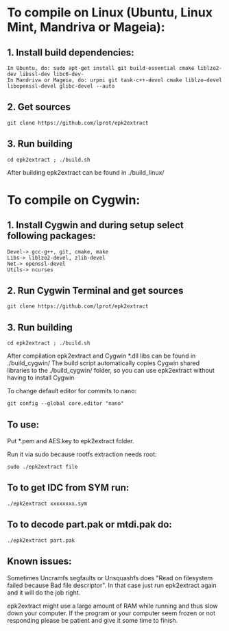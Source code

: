 To compile on Linux (Ubuntu, Linux Mint, Mandriva or Mageia):
===========================================

## 1. Install build dependencies:

    In Ubuntu, do: sudo apt-get install git build-essential cmake liblzo2-dev libssl-dev libc6-dev-
    In Mandriva or Mageia, do: urpmi git task-c++-devel cmake liblzo-devel libopenssl-devel glibc-devel --auto

## 2. Get sources

    git clone https://github.com/lprot/epk2extract

## 3. Run building

    cd epk2extract ; ./build.sh

After building epk2extract can be found in ./build_linux/ 


To compile on Cygwin:
=====================

## 1. Install Cygwin and during setup select following packages:

    Devel-> gcc-g++, git, cmake, make
    Libs-> liblzo2-devel, zlib-devel
    Net-> openssl-devel
    Utils-> ncurses

## 2. Run Cygwin Terminal and get sources

    git clone https://github.com/lprot/epk2extract

## 3. Run building

    cd epk2extract ; ./build.sh

After compilation epk2extract and Cygwin *.dll libs can be found in ./build_cygwin/
The build script automatically copies Cygwin shared libraries to the ./build_cygwin/  folder, so you can use epk2extract without having to install Cygwin

To change default editor for commits to nano:
	
	git config --global core.editor "nano"

## To use:

Put *.pem and AES.key to epk2extract folder.

Run it via sudo because rootfs extraction needs root:

    sudo ./epk2extract file

## To to get IDC from SYM run:

    ./epk2extract xxxxxxxx.sym
    
## To to decode part.pak or mtdi.pak do:

    ./epk2extract part.pak    

## Known issues:
Sometimes Uncramfs segfaults or Unsquashfs does "Read on filesystem failed because Bad file descriptor".
In that case just run epk2extract again and it will do the job right.

epk2extract might use a large amount of RAM while running and thus slow down your computer.
If the program or your computer seem frozen or not responding please be patient and give it some time to finish.
